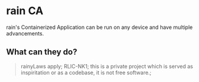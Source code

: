 # rain CA
rain's Containerized Application can be run on any device and have multiple advancements.

## What can they do?



> rainyLaws apply;
> RLIC-NK1;
> this is a private project which is served as inspiritation or as a codebase, it is not free software.;
